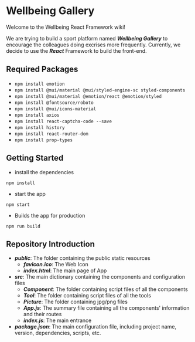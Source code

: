 # Wellbeing Gallery
Welcome to the Wellbeing React Framework wiki!

We are trying to build a sport platform named ***Wellbeing Gallery*** to encourage the colleagues doing excrises more frequently. 
Currently, we decide to use the ***React*** Framework to build the front-end.

## Required Packages
- `npm install emotion`
- `npm install @mui/material @mui/styled-engine-sc styled-components`
- `npm install @mui/material @emotion/react @emotion/styled`
- `npm install @fontsource/roboto`
- `npm install @mui/icons-material`
- `npm install axios`
- `npm install react-captcha-code --save`
- `npm install history`
- `npm install react-router-dom`
- `npm install prop-types`

## Getting Started
- install the dependencies

```npm install```

- start the app

```npm start```

- Builds the app for production 

```npm run build```

## Repository Introduction
- ***public***: The folder containing the public static resources
    - ***favicon.ico***: The Web Icon
    - ***index.html***: The main page of App
- ***src***: The main dictionary containing the components and configuration files
    - ***Component***: The folder containing script files of all the components
    - ***Tool***: The folder containing script files of all the tools
    - ***Picture***: The folder containing jpg/png files
    - ***App.js***: The summary file containing all the components' information and their routes
    - ***index.js***: The main entrance
- ***package.json***: The main configuration file, including project name, version, dependencies, scripts, etc.